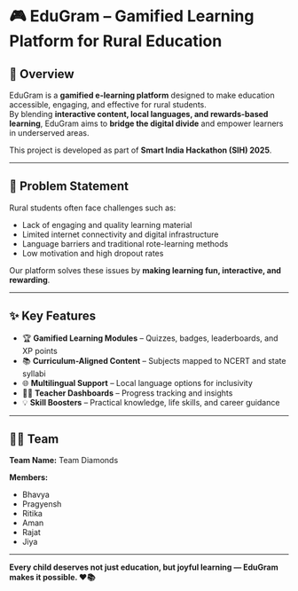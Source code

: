 # 🎮 EduGram – Gamified Learning Platform for Rural Education

## 🚀 Overview
EduGram is a **gamified e-learning platform** designed to make education accessible, engaging, and effective for rural students.  
By blending **interactive content, local languages, and rewards-based learning**, EduGram aims to **bridge the digital divide** and empower learners in underserved areas.

This project is developed as part of **Smart India Hackathon (SIH) 2025**.

---

## 🎯 Problem Statement
Rural students often face challenges such as:
- Lack of engaging and quality learning material
- Limited internet connectivity and digital infrastructure
- Language barriers and traditional rote-learning methods
- Low motivation and high dropout rates  

Our platform solves these issues by **making learning fun, interactive, and rewarding**.

---

## ✨ Key Features
- 🏆 **Gamified Learning Modules** – Quizzes, badges, leaderboards, and XP points  
- 📚 **Curriculum-Aligned Content** – Subjects mapped to NCERT and state syllabi  
- 🌐 **Multilingual Support** – Local language options for inclusivity   
- 👩‍🏫 **Teacher Dashboards** – Progress tracking and insights  
- 💡 **Skill Boosters** – Practical knowledge, life skills, and career guidance  

---

## 👨‍💻 Team
**Team Name:** Team Diamonds

**Members:**   
- Bhavya  
- Pragyensh  
- Ritika  
- Aman  
- Rajat
- Jiya  

---
**Every child deserves not just education, but joyful learning — EduGram makes it possible. ❤️📚**  
